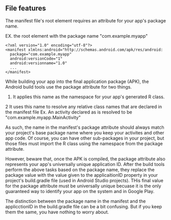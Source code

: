
## File features
The manifest file's root element requires an attribute for your app's package name. 

EX. the root <Manifest> element with the package name "com.example.myapp"
```
<?xml version="1.0" encoding="utf-8"?>
<manifest xlmlns:android="http://schemas.android.com/apk/res/android:
  package="com.example.myapp"
  android:versionCode="1"
  android:versionname="1.0"
  ...
</manifest>
```

While building your app into the final application package (APK), the Android build tools use the package attribute for two things. 
1. It applies this name as the namespace for your app's generated R class.

2 It uses this name to resolve any relative class names that are declared in the manifest file
Ex. An activity declared as <activity android:name=".ManinActivity"> is resolved to be "com.example.myapp.MainActivity"

As such, the name in the manifest's package attribute should always match your project's base package name where you keep your activites and other app code. Of course, you can have other sub-packages in your project, but those files must import the R class using the namespace from the package attribute. 

However, beware that, once the APK is compiled, the package attribute also represents your app's universally unique application ID. After the build tools perform the above tasks based on the package name, they replace the package value with the value given to the applicaitionID property in your project's build.gradle file (used in Android Studio projects). THis final value for the package attribute must be universally unique becuase it is the only guaranteed way to identify your app on the system and in Google Play. 

The distinction between the package name in the manifest and the applicctionID in the build.gradle file can be a bit confusing. But if you keep them the same, you have  nothing to worry about. 

